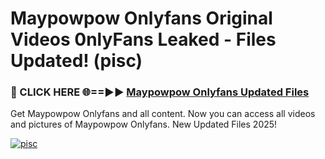 # Maypowpow Onlyfans Original Videos 0nlyFans Leaked - Files Updated! (pisc)

<h3>🔴 CLICK HERE 🌐==►► <a href="https://tinyurl.com/2wckxsce" rel="nofollow">Maypowpow Onlyfans Updated Files</a></h3>

Get Maypowpow Onlyfans and all content. Now you can access all videos and pictures of Maypowpow Onlyfans. New Updated Files 2025!

[![pisc](https://i.imgur.com/AFduVYN.gif)](https://tinyurl.com/2wckxsce)
